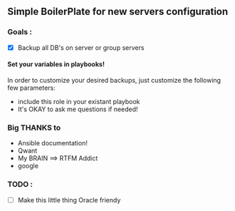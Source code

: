 ## Simple BoilerPlate for new servers configuration

### Goals :

- [X] Backup all DB's on server or group servers

#### Set your variables in playbooks!

In order to customize your desired backups, just customize the following few parameters:

* include this role in your existant playbook
* It's OKAY to ask me questions if needed!

### Big THANKS to

* Ansible documentation!
* Qwant
* My BRAIN ==> RTFM Addict
* google

### TODO :

- [ ] Make this little thing Oracle friendy
